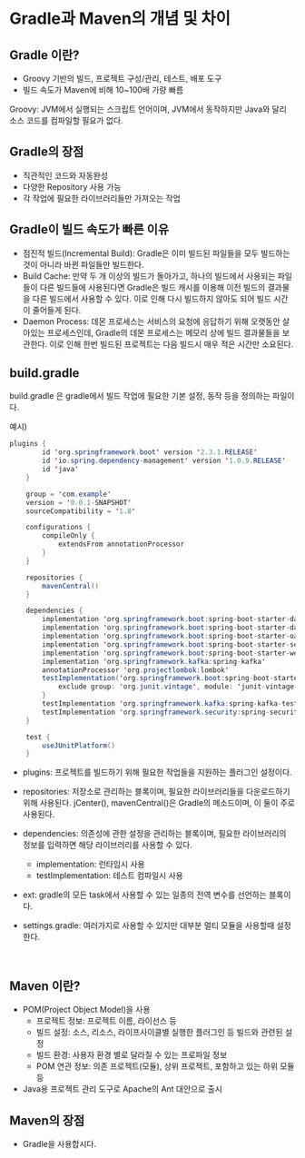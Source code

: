 # **Gradle과 Maven의 개념 및 차이**

## **Gradle 이란?**

- Groovy 기반의 빌드, 프로젝트 구성/관리, 테스트, 배포 도구
- 빌드 속도가 Maven에 비해 10~100배 가량 빠름

Groovy: JVM에서 실행되는 스크립트 언어이며, JVM에서 동작하지만 Java와 달리 소스 코드를 컴파일할 필요가 없다.

## **Gradle의 장점**

- 직관적인 코드와 자동완성
- 다양한 Repository 사용 가능
- 각 작업에 필요한 라이브러리들만 가져오는 작업

## **Gradle이 빌드 속도가 빠른 이유**

- 점진적 빌드(Incremental Build): Gradle은 이미 빌드된 파일들을 모두 빌드하는 것이 아니라 바뀐 파일들만 빌드한다.
- Build Cache: 만약 두 개 이상의 빌드가 돌아가고, 하나의 빌드에서 사용되는 파일들이 다른 빌드들에 사용된다면 Gradle은 빌드 캐시를 이용해 이전 빌드의 결과물을 다른 빌드에서 사용할 수 있다. 이로 인해 다시 빌드하지 않아도 되어 빌드 시간이 줄어들게 된다.
- Daemon Process: 데몬 프로세스는 서비스의 요청에 응답하기 위해 오랫동안 살아있는 프로세스인데, Gradle의 데몬 프로세스는 메모리 상에 빌드 결과물들을 보관한다. 이로 인해 한번 빌드된 프로젝트는 다음 빌드시 매우 적은 시간만 소요된다.

## **build.gradle**

build.gradle 은 gradle에서 빌드 작업에 필요한 기본 설정, 동작 등을 정의하는 파일이다.

예시)

```Java
plugins {
        id 'org.springframework.boot' version '2.3.1.RELEASE'
        id 'io.spring.dependency-management' version '1.0.9.RELEASE'
        id 'java'
    }

    group = 'com.example'
    version = '0.0.1-SNAPSHOT'
    sourceCompatibility = '1.8'

    configurations {
        compileOnly {
            extendsFrom annotationProcessor
        }
    }

    repositories {
        mavenCentral()
    }

    dependencies {
        implementation 'org.springframework.boot:spring-boot-starter-data-jdbc'
        implementation 'org.springframework.boot:spring-boot-starter-data-jpa'
        implementation 'org.springframework.boot:spring-boot-starter-oauth2-client'
        implementation 'org.springframework.boot:spring-boot-starter-security'
        implementation 'org.springframework.boot:spring-boot-starter-web'
        implementation 'org.springframework.kafka:spring-kafka'
        annotationProcessor 'org.projectlombok:lombok'
        testImplementation('org.springframework.boot:spring-boot-starter-test') {
            exclude group: 'org.junit.vintage', module: 'junit-vintage-engine'
        }
        testImplementation 'org.springframework.kafka:spring-kafka-test'
        testImplementation 'org.springframework.security:spring-security-test'
    }

    test {
        useJUnitPlatform()
    }
```

- plugins: 프로젝트를 빌드하기 위해 필요한 작업들을 지원하는 플러그인 설정이다.

- repositories: 저장소로 관리하는 블록이며, 필요한 라이브러리들을 다운로드하기 위해 사용된다.
  jCenter(), mavenCentral()은 Gradle의 메소드이며, 이 둘이 주로 사용된다.

- dependencies: 의존성에 관한 설정을 관리하는 블록이며, 필요한 라이브러리의 정보를 입력하면 해당 라이브러리를 사용할 수 있다.

  - implementation: 런타임시 사용
  - testImplementation: 테스트 컴파일시 사용

- ext: gradle의 모든 task에서 사용할 수 있는 일종의 전역 변수를 선언하는 블록이다.

- settings.gradle: 여러가지로 사용할 수 있지만 대부분 멀티 모듈을 사용할때 설정한다.

<br>

## **Maven 이란?**

- POM(Project Object Model)을 사용
  - 프로젝트 정보: 프로젝트 이름, 라이선스 등
  - 빌드 설정: 소스, 리소스, 라이프사이클별 실행한 플러그인 등 빌드와 관련된 설정
  - 빌드 환경: 사용자 환경 별로 달라질 수 있는 프로파일 정보
  - POM 연관 정보: 의존 프로젝트(모듈), 상위 프로젝트, 포함하고 있는 하위 모듈 등
- Java용 프로젝트 관리 도구로 Apache의 Ant 대안으로 출시

## **Maven의 장점**

- Gradle을 사용합시다.
